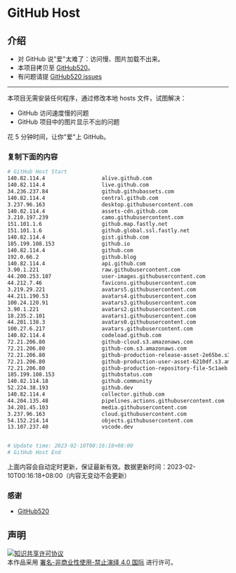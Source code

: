 # GitHub Host
## 介绍
- 对 GitHub 说"爱"太难了：访问慢、图片加载不出来。
- 本项目拷贝至 [GitHub520](https://github.com/521xueweihan/GitHub520)。
- 有问题请提 [GitHub520 issues](https://github.com/521xueweihan/GitHub520/issues/new)

---

本项目无需安装任何程序，通过修改本地 hosts 文件，试图解决：
- GitHub 访问速度慢的问题
- GitHub 项目中的图片显示不出的问题

花 5 分钟时间，让你"爱"上 GitHub。

### 复制下面的内容
```bash
# GitHub Host Start
140.82.114.4                  alive.github.com
140.82.114.4                  live.github.com
34.236.237.84                 github.githubassets.com
140.82.114.4                  central.github.com
3.237.96.163                  desktop.githubusercontent.com
140.82.114.4                  assets-cdn.github.com
3.210.197.239                 camo.githubusercontent.com
151.101.1.6                   github.map.fastly.net
151.101.1.6                   github.global.ssl.fastly.net
140.82.114.4                  gist.github.com
185.199.108.153               github.io
140.82.114.4                  github.com
192.0.66.2                    github.blog
140.82.114.4                  api.github.com
3.90.1.221                    raw.githubusercontent.com
44.200.253.107                user-images.githubusercontent.com
44.212.7.46                   favicons.githubusercontent.com
3.219.29.221                  avatars5.githubusercontent.com
44.211.190.53                 avatars4.githubusercontent.com
100.24.120.91                 avatars3.githubusercontent.com
3.90.1.221                    avatars2.githubusercontent.com
18.235.2.101                  avatars1.githubusercontent.com
44.201.138.3                  avatars0.githubusercontent.com
100.27.6.217                  avatars.githubusercontent.com
140.82.114.4                  codeload.github.com
72.21.206.80                  github-cloud.s3.amazonaws.com
72.21.206.80                  github-com.s3.amazonaws.com
72.21.206.80                  github-production-release-asset-2e65be.s3.amazonaws.com
72.21.206.80                  github-production-user-asset-6210df.s3.amazonaws.com
72.21.206.80                  github-production-repository-file-5c1aeb.s3.amazonaws.com
185.199.108.153               githubstatus.com
140.82.114.18                 github.community
52.224.38.193                 github.dev
140.82.114.4                  collector.github.com
44.204.135.48                 pipelines.actions.githubusercontent.com
34.201.45.103                 media.githubusercontent.com
3.237.96.163                  cloud.githubusercontent.com
54.152.214.14                 objects.githubusercontent.com
13.107.237.40                 vscode.dev


# Update time: 2023-02-10T00:16:18+08:00
# GitHub Host End

```
上面内容会自动定时更新，保证最新有效。数据更新时间：2023-02-10T00:16:18+08:00（内容无变动不会更新）

### 感谢

- [GitHub520](https://github.com/521xueweihan/GitHub520)

## 声明
<a rel="license" href="https://creativecommons.org/licenses/by-nc-nd/4.0/deed.zh"><img alt="知识共享许可协议" style="border-width: 0" src="https://licensebuttons.net/l/by-nc-nd/4.0/88x31.png"></a><br>本作品采用 <a rel="license" href="https://creativecommons.org/licenses/by-nc-nd/4.0/deed.zh">署名-非商业性使用-禁止演绎 4.0 国际</a> 进行许可。